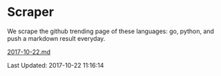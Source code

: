 # Scraper

We scrape the github trending page of these languages: go, python, and push a markdown result everyday.

[2017-10-22.md](https://github.com/borays/Scraper/blob/master/2017-10-22.md)

Last Updated: 2017-10-22 11:16:14